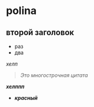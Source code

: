 # polina
## второй заголовок

* раз
* два

<em> хелп
 > Это многострочная цитата 

<strong> хелппп
- красный
